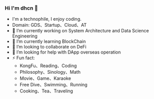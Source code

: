 ### Hi I'm dhcn 👋

- I'm a technophile, I enjoy coding.
- Domain: GDS、Startup、Cloud、AT
- 🔭 I’m currently working on System Architecture and Data Science Engineering
- 🌱 I’m currently learning BlockChain
- 👯 I’m looking to collaborate on DeFi
- 🤔 I’m looking for help with DApp overseas operation
- ⚡ Fun fact:
  - KongFu、Reading、Coding
  - Philosophy、Sinology、Math
  - Movie、Game、Karaoke
  - Free Dive、Swimming、Running
  - Cooking、Tea、Traveling
<!--
**dhcn/dhcn** is a ✨ _special_ ✨ repository because its `README.md` (this file) appears on your GitHub profile.

Here are some ideas to get you started:
- Education:Bachelor of CS, BUAA
 ...
 ...
 ...
 ...


- 💬 Ask me about ...
- 📫 How to reach me: ...
- 😄 Pronouns: ...
 ...
-->
